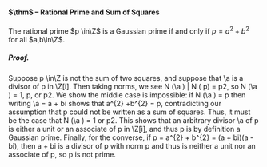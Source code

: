 #### $\thm$ – Rational Prime and Sum of Squares
The rational prime $p \in\Z$ is a Gaussian prime if and only if $p= a^{2} + b^{2}$ for all $a,b\in\Z$.

##### *Proof.*
Suppose p \in\Z is not the sum of two squares, and suppose that \a is a divisor 
of p in \Z[i]. Then taking norms, we see N (\a ) | N ( p) = p2, so N (\a ) = 1, p, or p2. 
We show the middle case is impossible: if N (\a ) = p then writing \a = a + bi shows 
that a^{2} +b^{2} = p, contradicting our assumption that p could not be written as a sum of 
squares. Thus, it must be the case that N (\a ) = 1 or p2. This shows that an arbitrary 
divisor \a of p is either a unit or an associate of p in \Z[i], and thus p is by definition 
a Gaussian prime. Finally, for the converse, if p = a^{2} + b^{2} = (a + bi)(a - bi), then 
a + bi is a divisor of p with norm p and thus is neither a unit nor an associate of p, 
so p is not prime.